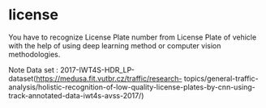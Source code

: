 # license
You have to recognize License Plate number from License Plate of vehicle with the help of
using deep learning method or computer vision methodologies.

Note Data set : 2017-IWT4S-HDR_LP-dataset(https://medusa.fit.vutbr.cz/traffic/research-
topics/general-traffic-analysis/holistic-recognition-of-low-quality-license-plates-by-cnn-using-
track-annotated-data-iwt4s-avss-2017/)
